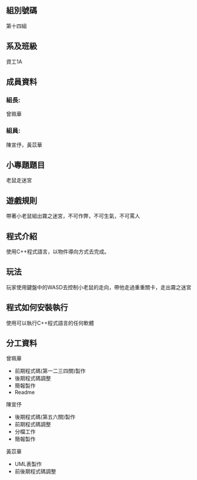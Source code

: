 <h2>組別號碼</h2>
<p>第十四組</p>
<h2>系及班級</h2>
<p>資工1A</p>
<h2>成員資料</h2>
<h3>組長:</h3>
<p>曾珮華</p>
<h3>組員:</h3>
<p>陳宣伃，黃苡華</p>
<h2>小專題題目</h2>
<p>老鼠走迷宮</p>
<h2>遊戲規則</h2>
<p>帶著小老鼠組出霧之迷宮，不可作弊，不可生氣，不可罵人</p>
<h2>程式介紹</h2>
<p>使用C++程式語言，以物件導向方式去完成。</p>
<h2>玩法</h2>
<p>玩家使用鍵盤中的WASD去控制小老鼠的走向，帶他走過重重關卡，走出霧之迷宮</p>
<h2>程式如何安裝執行</h2>
<p>使用可以執行C++程式語言的任何軟體</p>
<h2>分工資料</h2>
<p>曾珮華</p>
<ul>
  <li>前期程式碼(第一二三四關)製作</li>
  <li>後期程式碼調整</li>
  <li>簡報製作</li>
  <li>Readme</li>
</ul>
<p>陳宣伃</p>
<ul>
  <li>後期程式碼(第五六關)製作</li>
  <li>前期程式碼調整</li>
  <li>分檔工作</li>
  <li>簡報製作</li>
</ul>
<p>黃苡華</p><ul>
  <li>UML表製作</li>
  <li>前後期程式碼調整</li>
</ul>
